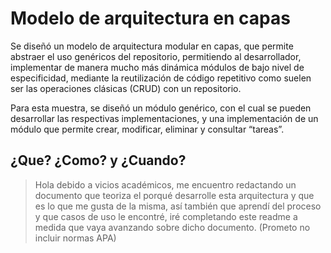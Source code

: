 # Modelo de arquitectura en capas

Se diseñó un modelo de arquitectura modular en capas, que permite abstraer el uso genéricos del repositorio, permitiendo al desarrollador, implementar de manera mucho más dinámica módulos de bajo nivel de especificidad, mediante la reutilización de código repetitivo como suelen ser las operaciones clásicas (CRUD) con un repositorio.

Para esta muestra, se diseñó un módulo genérico, con el cual se pueden desarrollar las respectivas implementaciones, y una implementación de un módulo que permite crear, modificar, eliminar y consultar “tareas”.


## ¿Que? ¿Como? y ¿Cuando?
> Hola debido a vicios académicos, me encuentro redactando un documento que teoriza el porqué desarrolle esta arquitectura y que es lo que me gusta de la misma, así también que aprendí del proceso y que casos de uso le encontré, iré completando este readme a medida que vaya avanzando sobre dicho documento. (Prometo no incluir normas APA)
